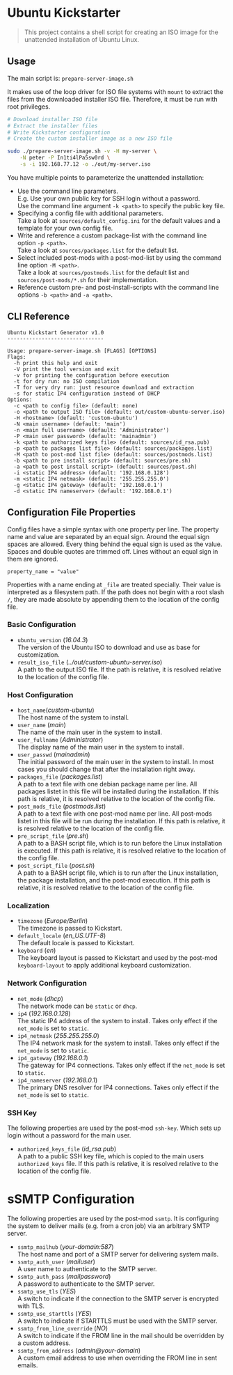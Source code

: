 Ubuntu Kickstarter
==================

> This project contains a shell script for creating an ISO image
> for the unattended installation of Ubuntu Linux.

Usage
-----

The main script is: `prepare-server-image.sh`

It makes use of the loop driver for ISO file systems with `mount`
to extract the files from the downloaded installer ISO file.
Therefore, it must be run with root privileges.

```sh
# Download installer ISO file
# Extract the installer files
# Write Kickstarter configuration
# Create the custom installer image as a new ISO file

sudo ./prepare-server-image.sh -v -H my-server \
    -N peter -P In1ti4lPa5sw0rd \
    -s -i 192.168.77.12 -o ./out/my-server.iso
```

You have multiple points to parameterize the unattended installation:

* Use the command line parameters.  
  E.g. Use your own public key for SSH login without a password.  
  Use the command line argument `-k <path>` to specify the public key file.
* Specifying a config file with additional parameters.  
  Take a look at `sources/default_config.ini` for the default values
  and a template for your own config file.
* Write and reference a custom package-list
  with the command line option `-p <path>`.  
  Take a look at `sources/packages.list` for the default list.
* Select included post-mods with a post-mod-list
  by using the command line option `-M <path>`.  
  Take a look at `sources/postmods.list` for the default list
  and `sources/post-mods/*.sh` for their implementation.
* Reference custom pre- and post-install-scripts
  with the command line options `-b <path>` and `-a <path>`.

CLI Reference
---------

```
Ubuntu Kickstart Generator v1.0
-------------------------------

Usage: prepare-server-image.sh [FLAGS] [OPTIONS]
Flags:
  -h print this help and exit
  -V print the tool version and exit
  -v for printing the configuration before execution
  -t for dry run: no ISO compilation
  -T for very dry run: just resource download and extraction
  -s for static IP4 configuration instead of DHCP
Options:
  -c <path to config file> (default: none)
  -o <path to output ISO file> (default: out/custom-ubuntu-server.iso)
  -H <hostname> (default: 'custom-ubuntu')
  -N <main username> (default: 'main')
  -n <main full username> (default: 'Administrator')
  -P <main user password> (default: 'mainadmin')
  -k <path to authorized keys file> (default: sources/id_rsa.pub)
  -p <path to packages list file> (default: sources/packages.list)
  -M <path to post-mod list file> (default: sources/postmods.list)
  -b <path to pre install script> (default: sources/pre.sh)
  -a <path to post install script> (default: sources/post.sh)
  -i <static IP4 address> (default: '192.168.0.128')
  -m <static IP4 netmask> (default: '255.255.255.0')
  -g <static IP4 gateway> (default: '192.168.0.1')
  -d <static IP4 nameserver> (default: '192.168.0.1')
```

Configuration File Properties
-----------------------------

Config files have a simple syntax with one property per line.
The property name and value are separated by an equal sign.
Around the equal sign spaces are allowed.
Every thing behind the equal sign is used as the value.
Spaces and double quotes are trimmed off.
Lines without an equal sign in them are ignored.

```
property_name = "value"
```

Properties with a name ending at `_file` are treated specially.
Their value is interpreted as a filesystem path.
If the path does not begin with a root slash `/`,
they are made absolute by appending them to the location
of the config file.

### Basic Configuration

* `ubuntu_version` (_16.04.3_)  
  The version of the Ubuntu ISO to download and use as base for customization.
* `result_iso_file` (_../out/custom-ubuntu-server.iso_)  
  A path to the output ISO file.
  If the path is relative, it is resolved relative to the location of the config file.

### Host Configuration

* `host_name`(_custom-ubuntu_)  
  The host name of the system to install.
* `user_name` (_main_)  
  The name of the main user in the system to install.
* `user_fullname` (_Administrator_)  
  The display name of the main user in the system to install.
* `user_passwd` (_mainadmin_)  
  The initial password of the main user in the system to install.
  In most cases you should change that after the installation right away.
* `packages_file` (_packages.list_)  
  A path to a text file with one debian package name per line.
  All packages listet in this file will be installed during the installation.
  If this path is relative, it is resolved relative to the location of the config file.
* `post_mods_file` (_postmods.list_)  
  A path to a text file with one post-mod name per line.
  All post-mods listet in this file will be run during the installation.
  If this path is relative, it is resolved relative to the location of the config file.
* `pre_script_file` (_pre.sh_)  
  A path to a BASH script file, which is to run before the Linux installation is executed.
  If this path is relative, it is resolved relative to the location of the config file.
* `post_script_file` (_post.sh_)  
  A path to a BASH script file, which is to run after the Linux installation,
  the package installation, and the post-mod execution.
  If this path is relative, it is resolved relative to the location of the config file.

### Localization

* `timezone` (_Europe/Berlin_)  
  The timezone is passed to Kickstart.
* `default_locale` (_en_US.UTF-8_)  
  The default locale is passed to Kickstart.
* `keyboard` (_en_)  
  The keyboard layout is passed to Kickstart
  and used by the post-mod `keyboard-layout` to apply additional keyboard customization.

### Network Configuration

* `net_mode` (_dhcp_)  
  The network mode can be `static` or `dhcp`.
* `ip4` (_192.168.0.128_)  
  The static IP4 address of the system to install.
  Takes only effect if the `net_mode` is set to `static`.
* `ip4_netmask` (_255.255.255.0_)  
  The IP4 network mask for the system to install.
  Takes only effect if the `net_mode` is set to `static`.
* `ip4_gateway` (_192.168.0.1_)  
  The gateway for IP4 connections.
  Takes only effect if the `net_mode` is set to `static`.
* `ip4_nameserver` (_192.168.0.1_)  
  The primary DNS resolver for IP4 connections.
  Takes only effect if the `net_mode` is set to `static`.

### SSH Key

The following properties are used by the post-mod `ssh-key`.
Which sets up login without a password for the main user.

* `authorized_keys_file` (_id_rsa.pub_)  
  A path to a public SSH key file, which is copied to the main users `authorized_keys` file.
  If this path is relative, it is resolved relative to the location of the config file.

# sSMTP Configuration

The following properties are used by the post-mod `ssmtp`.
It is configuring the system to deliver mails (e.g. from a cron job) via an arbitrary SMTP server.

* `ssmtp_mailhub` (_your-domain:587_)  
  The host name and port of a SMTP server for delivering system mails.
* `ssmtp_auth_user` (_mailuser_)  
  A user name to authenticate to the SMTP server.
* `ssmtp_auth_pass`  (_mailpassword_)  
  A password to authenticate to the SMTP server.
* `ssmtp_use_tls` (_YES_)  
  A switch to indicate if the connection to the SMTP server is encrypted with TLS.
* `ssmtp_use_starttls` (_YES_)  
  A switch to indicate if STARTTLS must be used with the SMTP server.
* `ssmtp_from_line_override` (_NO_)  
  A switch to indicate if the FROM line in the mail should be overridden by a custom address.
* `ssmtp_from_address` (_admin@your-domain_)  
  A custom email address to use when overriding the FROM line in sent emails.
